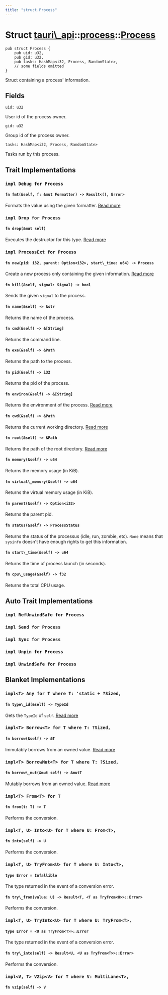 ```yaml
---
title: "struct.Process"
---
```


# Struct [tauri\\\_api](/docs/api/rust/tauri\_api/../index.html)::​[process](/docs/api/rust/tauri\_api/index.html)::​[Process](/docs/api/rust/tauri\_api/)

    pub struct Process {
        pub uid: u32,
        pub gid: u32,
        pub tasks: HashMap<i32, Process, RandomState>,
        // some fields omitted
    }

Struct containing a process' information.

## Fields

`uid: u32`

User id of the process owner.

`gid: u32`

Group id of the process owner.

`tasks: HashMap<i32, Process, RandomState>`

Tasks run by this process.

## Trait Implementations

### `impl Debug for Process`

#### `fn fmt(&self, f: &mut Formatter) -> Result<(), Error>`

Formats the value using the given formatter. [Read more](https://doc.rust-lang.org/nightly/core/fmt/trait.Debug.html#tymethod.fmt)

### `impl Drop for Process`

#### `fn drop(&mut self)`

Executes the destructor for this type. [Read more](https://doc.rust-lang.org/nightly/core/ops/drop/trait.Drop.html#tymethod.drop)

### `impl ProcessExt for Process`

#### `fn new(pid: i32, parent: Option<i32>, start\_time: u64) -> Process`

Create a new process only containing the given information. [Read more](/docs/api/rust/tauri\_api/../../tauri\_api/process/trait.ProcessExt.html#tymethod.new)

#### `fn kill(&self, signal: Signal) -> bool`

Sends the given `signal` to the process.

#### `fn name(&self) -> &str`

Returns the name of the process.

#### `fn cmd(&self) -> &[String]`

Returns the command line.

#### `fn exe(&self) -> &Path`

Returns the path to the process.

#### `fn pid(&self) -> i32`

Returns the pid of the process.

#### `fn environ(&self) -> &[String]`

Returns the environment of the process. [Read more](/docs/api/rust/tauri\_api/../../tauri\_api/process/trait.ProcessExt.html#tymethod.environ)

#### `fn cwd(&self) -> &Path`

Returns the current working directory. [Read more](/docs/api/rust/tauri\_api/../../tauri\_api/process/trait.ProcessExt.html#tymethod.cwd)

#### `fn root(&self) -> &Path`

Returns the path of the root directory. [Read more](/docs/api/rust/tauri\_api/../../tauri\_api/process/trait.ProcessExt.html#tymethod.root)

#### `fn memory(&self) -> u64`

Returns the memory usage (in KiB).

#### `fn virtual\_memory(&self) -> u64`

Returns the virtual memory usage (in KiB).

#### `fn parent(&self) -> Option<i32>`

Returns the parent pid.

#### `fn status(&self) -> ProcessStatus`

Returns the status of the processus (idle, run, zombie, etc). `None` means that `sysinfo` doesn't have enough rights to get this information.

#### `fn start\_time(&self) -> u64`

Returns the time of process launch (in seconds).

#### `fn cpu\_usage(&self) -> f32`

Returns the total CPU usage.

## Auto Trait Implementations

### `impl RefUnwindSafe for Process`

### `impl Send for Process`

### `impl Sync for Process`

### `impl Unpin for Process`

### `impl UnwindSafe for Process`

## Blanket Implementations

### `impl<T> Any for T where T: 'static + ?Sized,`

#### `fn type\_id(&self) -> TypeId`

Gets the `TypeId` of `self`. [Read more](https://doc.rust-lang.org/nightly/core/any/trait.Any.html#tymethod.type\_id)

### `impl<T> Borrow<T> for T where T: ?Sized,`

#### `fn borrow(&self) -> &T`

Immutably borrows from an owned value. [Read more](https://doc.rust-lang.org/nightly/core/borrow/trait.Borrow.html#tymethod.borrow)

### `impl<T> BorrowMut<T> for T where T: ?Sized,`

#### `fn borrow\_mut(&mut self) -> &mutT`

Mutably borrows from an owned value. [Read more](https://doc.rust-lang.org/nightly/core/borrow/trait.BorrowMut.html#tymethod.borrow\_mut)

### `impl<T> From<T> for T`

#### `fn from(t: T) -> T`

Performs the conversion.

### `impl<T, U> Into<U> for T where U: From<T>,`

#### `fn into(self) -> U`

Performs the conversion.

### `impl<T, U> TryFrom<U> for T where U: Into<T>,`

#### `type Error = Infallible`

The type returned in the event of a conversion error.

#### `fn try\_from(value: U) -> Result<T, <T as TryFrom<U>>::Error>`

Performs the conversion.

### `impl<T, U> TryInto<U> for T where U: TryFrom<T>,`

#### `type Error = <U as TryFrom<T>>::Error`

The type returned in the event of a conversion error.

#### `fn try\_into(self) -> Result<U, <U as TryFrom<T>>::Error>`

Performs the conversion.

### `impl<V, T> VZip<V> for T where V: MultiLane<T>,`

#### `fn vzip(self) -> V`

      
